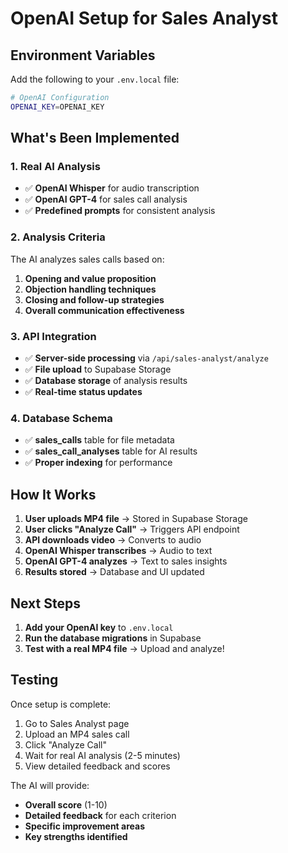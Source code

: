 # OpenAI Setup for Sales Analyst

## Environment Variables

Add the following to your `.env.local` file:

```bash
# OpenAI Configuration
OPENAI_KEY=OPENAI_KEY
```

## What's Been Implemented

### 1. **Real AI Analysis**
- ✅ **OpenAI Whisper** for audio transcription
- ✅ **OpenAI GPT-4** for sales call analysis
- ✅ **Predefined prompts** for consistent analysis

### 2. **Analysis Criteria**
The AI analyzes sales calls based on:
1. **Opening and value proposition**
2. **Objection handling techniques**
3. **Closing and follow-up strategies**
4. **Overall communication effectiveness**

### 3. **API Integration**
- ✅ **Server-side processing** via `/api/sales-analyst/analyze`
- ✅ **File upload** to Supabase Storage
- ✅ **Database storage** of analysis results
- ✅ **Real-time status updates**

### 4. **Database Schema**
- ✅ **sales_calls** table for file metadata
- ✅ **sales_call_analyses** table for AI results
- ✅ **Proper indexing** for performance

## How It Works

1. **User uploads MP4 file** → Stored in Supabase Storage
2. **User clicks "Analyze Call"** → Triggers API endpoint
3. **API downloads video** → Converts to audio
4. **OpenAI Whisper transcribes** → Audio to text
5. **OpenAI GPT-4 analyzes** → Text to sales insights
6. **Results stored** → Database and UI updated

## Next Steps

1. **Add your OpenAI key** to `.env.local`
2. **Run the database migrations** in Supabase
3. **Test with a real MP4 file** → Upload and analyze!

## Testing

Once setup is complete:
1. Go to Sales Analyst page
2. Upload an MP4 sales call
3. Click "Analyze Call"
4. Wait for real AI analysis (2-5 minutes)
5. View detailed feedback and scores

The AI will provide:
- **Overall score** (1-10)
- **Detailed feedback** for each criterion
- **Specific improvement areas**
- **Key strengths identified**
